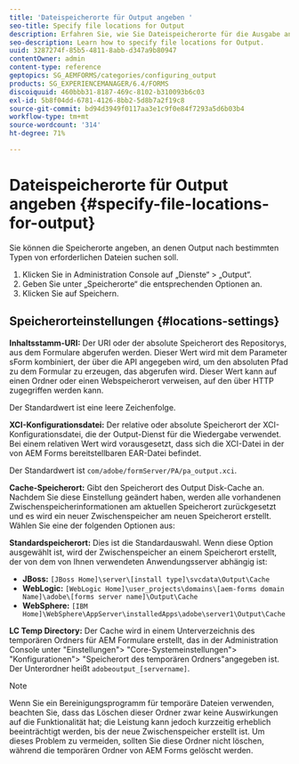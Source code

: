 ```yaml
---
title: 'Dateispeicherorte für Output angeben '
seo-title: Specify file locations for Output
description: Erfahren Sie, wie Sie Dateispeicherorte für die Ausgabe angegeben.
seo-description: Learn how to specify file locations for Output.
uuid: 3287274f-85b5-4811-8abb-d347a9b80947
contentOwner: admin
content-type: reference
geptopics: SG_AEMFORMS/categories/configuring_output
products: SG_EXPERIENCEMANAGER/6.4/FORMS
discoiquuid: 460bbb31-8187-469c-8102-b310093b6c03
exl-id: 5b8f04dd-6781-4126-8bb2-5d8b7a2f19c8
source-git-commit: bd94d3949f0117aa3e1c9f0e84f7293a5d6b03b4
workflow-type: tm+mt
source-wordcount: '314'
ht-degree: 71%

---
```


# Dateispeicherorte für Output angeben {#specify-file-locations-for-output}

Sie können die Speicherorte angeben, an denen Output nach bestimmten Typen von erforderlichen Dateien suchen soll.

1. Klicken Sie in Administration Console auf „Dienste“ > „Output“.
1. Geben Sie unter „Speicherorte“ die entsprechenden Optionen an.
1. Klicken Sie auf Speichern.

## Speicherorteinstellungen {#locations-settings}

**Inhaltsstamm-URI:** Der URI oder der absolute Speicherort des Repositorys, aus dem Formulare abgerufen werden. Dieser Wert wird mit dem Parameter sForm kombiniert, der über die API angegeben wird, um den absoluten Pfad zu dem Formular zu erzeugen, das abgerufen wird. Dieser Wert kann auf einen Ordner oder einen Webspeicherort verweisen, auf den über HTTP zugegriffen werden kann. 

 Der Standardwert ist eine leere Zeichenfolge.

**XCI-Konfigurationsdatei:** Der relative oder absolute Speicherort der XCI-Konfigurationsdatei, die der Output-Dienst für die Wiedergabe verwendet. Bei einem relativen Wert wird vorausgesetzt, dass sich die XCI-Datei in der von AEM Forms bereitstellbaren EAR-Datei befindet.

Der Standardwert ist `com/adobe/formServer/PA/pa_output.xci`.

**Cache-Speicherort:** Gibt den Speicherort des Output Disk-Cache an. Nachdem Sie diese Einstellung geändert haben, werden alle vorhandenen Zwischenspeicherinformationen am aktuellen Speicherort zurückgesetzt und es wird ein neuer Zwischenspeicher am neuen Speicherort erstellt. Wählen Sie eine der folgenden Optionen aus:

**Standardspeicherort:** Dies ist die Standardauswahl. Wenn diese Option ausgewählt ist, wird der Zwischenspeicher an einem Speicherort erstellt, der von dem von Ihnen verwendeten Anwendungsserver abhängig ist:

* **JBoss:** `[JBoss Home]\server\[install type]\svcdata\Output\Cache`
* **WebLogic:** `[WebLogic Home]\user_projects\domains\[aem-forms domain Name]\adobe\[forms server name]\Output\Cache`
* **WebSphere:** `[IBM Home]\WebSphere\AppServer\installedApps\adobe\server1\Output\Cache`

**LC Temp Directory:** Der Cache wird in einem Unterverzeichnis des temporären Ordners für AEM Formulare erstellt, das in der Administration Console unter &quot;Einstellungen&quot;> &quot;Core-Systemeinstellungen&quot;> &quot;Konfigurationen&quot;> &quot;Speicherort des temporären Ordners&quot;angegeben ist. Der Unterordner heißt `adobeoutput_[servername]`.

>[!NOTE]
>
>Wenn Sie ein Bereinigungsprogramm für temporäre Dateien verwenden, beachten Sie, dass das Löschen dieser Ordner zwar keine Auswirkungen auf die Funktionalität hat; die Leistung kann jedoch kurzzeitig erheblich beeinträchtigt werden, bis der neue Zwischenspeicher erstellt ist. Um dieses Problem zu vermeiden, sollten Sie diese Ordner nicht löschen, während die temporären Ordner von AEM Forms gelöscht werden.

